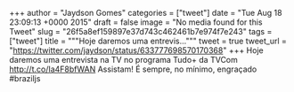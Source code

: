 
+++
author = "Jaydson Gomes"
categories = ["tweet"]
date = "Tue Aug 18 23:09:13 +0000 2015"
draft = false
image = "No media found for this Tweet"
slug = "26f5a8ef159897e37d743c462461b7e974f7e243"
tags = ["tweet"]
title = """Hoje daremos uma entrevis..."""
tweet = true
tweet_url = "https://twitter.com/jaydson/status/633777698570170368"
+++
Hoje daremos uma entrevista na TV no programa Tudo+ da TVCom http://t.co/Ia4F8bfWAN Assistam! É sempre, no mínimo, engraçado #braziljs
